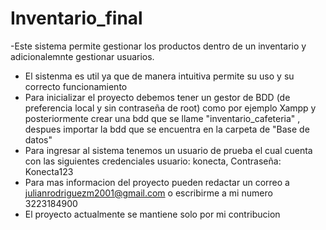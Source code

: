 # Inventario_final

-Este sistema permite gestionar los productos dentro de un inventario y adicionalemnte gestionar usuarios.
- El sistenma es util ya que de manera intuitiva permite su uso y su correcto funcionamiento
- Para inicializar el proyecto debemos tener un gestor de BDD (de preferencia local y sin contraseña de root) como por ejemplo Xampp y posteriormente crear una bdd que se llame "inventario_cafeteria" , despues importar la bdd que se encuentra en la carpeta de "Base de datos"
- Para ingresar al sistema tenemos un usuario de prueba el cual cuenta con las siguientes credenciales usuario: konecta, Contraseña: Konecta123
- Para mas informacion del proyecto pueden redactar un correo a julianrodriguezm2001@gmail.com o escribirme a mi numero 3223184900
- El proyecto actualmente se mantiene solo por mi contribucion
